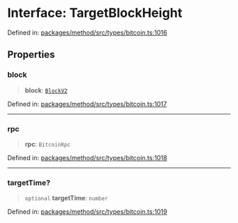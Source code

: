 # Interface: TargetBlockHeight

Defined in: [packages/method/src/types/bitcoin.ts:1016](https://github.com/dcdpr/did-btcr2-js/blob/4a717493e735221d072999f212891939f4de3f23/packages/method/src/types/bitcoin.ts#L1016)

## Properties

### block

> **block**: [`BlockV2`](BlockV2.md)

Defined in: [packages/method/src/types/bitcoin.ts:1017](https://github.com/dcdpr/did-btcr2-js/blob/4a717493e735221d072999f212891939f4de3f23/packages/method/src/types/bitcoin.ts#L1017)

***

### rpc

> **rpc**: `BitcoinRpc`

Defined in: [packages/method/src/types/bitcoin.ts:1018](https://github.com/dcdpr/did-btcr2-js/blob/4a717493e735221d072999f212891939f4de3f23/packages/method/src/types/bitcoin.ts#L1018)

***

### targetTime?

> `optional` **targetTime**: `number`

Defined in: [packages/method/src/types/bitcoin.ts:1019](https://github.com/dcdpr/did-btcr2-js/blob/4a717493e735221d072999f212891939f4de3f23/packages/method/src/types/bitcoin.ts#L1019)
